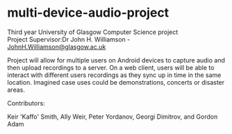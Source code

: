 multi-device-audio-project
==========================

Third year University of Glasgow Computer Science project     
Project Supervisor:Dr John H. Williamson - JohnH.Williamson@glasgow.ac.uk

Project will allow for multiple users on Android devices to capture audio and then upload recordings to a server. On a web client, users will be able to interact with different users recordings as they sync up in time in the same location. Imagined case uses could be demonstrations, concerts or disaster areas.

Contributors:

Keir 'Kaffo' Smith,
Ally Weir,
Peter Yordanov,
Georgi Dimitrov,
and Gordon Adam
